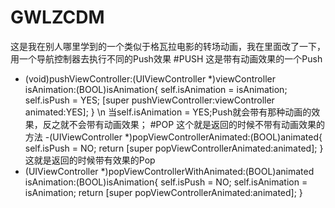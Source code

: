 # GWLZCDM
这是我在别人哪里学到的一个类似于格瓦拉电影的转场动画，我在里面改了一下，用一个导航控制器去执行不同的Push效果
#PUSH
这是带有动画效果的一个Push
- (void)pushViewController:(UIViewController *)viewController isAnimation:(BOOL)isAnimation{
    self.isAnimation = isAnimation;
    self.isPush = YES;
    [super pushViewController:viewController animated:YES];
}
\n
当self.isAnimation = YES;Push就会带有那种动画的效果，反之就不会带有动画效果；
#POP
这个就是返回的时候不带有动画效果的方法
-(UIViewController *)popViewControllerAnimated:(BOOL)animated{
    self.isPush = NO;
    return [super popViewControllerAnimated:animated];
}
这就是返回的时候带有效果的Pop
- (UIViewController *)popViewControllerWithAnimated:(BOOL)animated isAnimation:(BOOL)isAnimation{
    self.isPush = NO;
    self.isAnimation = isAnimation;
    return [super popViewControllerAnimated:animated];
}
